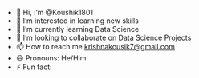 - 👋 Hi, I’m @Koushik1801
- 👀 I’m interested in learning new skills
- 🌱 I’m currently learning Data Science
- 💞️ I’m looking to collaborate on Data Science Projects
- 📫 How to reach me krishnakousik7@gmail.com
- 😄 Pronouns: He/Him
- ⚡ Fun fact: 

<!---
Koushik1801/Koushik1801 is a ✨ special ✨ repository because its `README.md` (this file) appears on your GitHub profile.
You can click the Preview link to take a look at your changes.
--->
